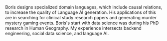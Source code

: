 Boris designs specialized domain languages, which include causal relations, to
increase the quality of Language AI generation. His applications of this are in
searching for clinical study research papers and generating murder mystery
gaming events. Boris's start with data science was during his PhD research in
Human Geography. My experience intersects backend engineering, social data
science, and language AI.
